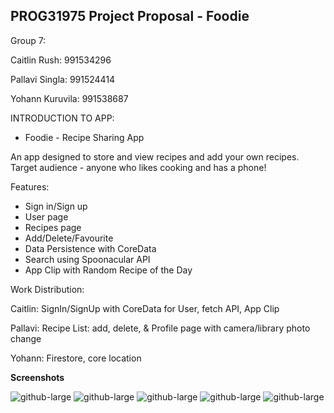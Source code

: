 ## PROG31975 Project Proposal - Foodie 
Group 7:

Caitlin Rush: 991534296

Pallavi Singla: 991524414

Yohann Kuruvila: 991538687


INTRODUCTION TO APP:
- Foodie - Recipe Sharing App

An app designed to store and view recipes and add your own recipes. 
Target audience - anyone who likes cooking and has a phone!

Features:
- Sign in/Sign up 
- User page
- Recipes page
- Add/Delete/Favourite
- Data Persistence with CoreData 
- Search using Spoonacular API
- App Clip with Random Recipe of the Day

Work Distribution: 

Caitlin: SignIn/SignUp with CoreData for User, fetch API, App Clip

Pallavi: Recipe List: add, delete, & Profile page with camera/library photo change

Yohann: Firestore, core location


**Screenshots**

![github-large](https://user-images.githubusercontent.com/54964518/101830381-6bd49780-3b02-11eb-8f9f-4f9d23ab24e0.png)
![github-large](https://user-images.githubusercontent.com/54964518/101830383-6c6d2e00-3b02-11eb-9cb0-d29ff7f76646.png)
![github-large](https://user-images.githubusercontent.com/54964518/101830386-6d05c480-3b02-11eb-9154-e96e22286069.png)
![github-large](https://user-images.githubusercontent.com/54964518/101830388-6d05c480-3b02-11eb-9b3d-1e16f7c7d971.png)
![github-large](https://user-images.githubusercontent.com/54964518/101830389-6d9e5b00-3b02-11eb-99b6-7b6c2e65fedf.png)




